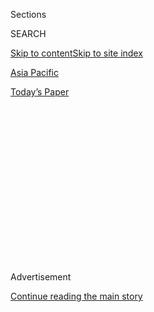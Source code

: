 <div id="app">

<div>

<div>

<div>

<div class="NYTAppHideMasthead css-1q2w90k e1suatyy0">

<div class="section css-ui9rw0 e1suatyy2">

<div class="css-eph4ug er09x8g0">

<div class="css-6n7j50">

</div>

<span class="css-1dv1kvn">Sections</span>

<div class="css-10488qs">

<span class="css-1dv1kvn">SEARCH</span>

</div>

[Skip to content](#site-content)[Skip to site index](#site-index)

</div>

<div id="masthead-section-label" class="css-1wr3we4 eaxe0e00">

[Asia
Pacific](https://www.nytimes3xbfgragh.onion/section/world/asia)

</div>

<div class="css-10698na e1huz5gh0">

</div>

</div>

<div id="masthead-bar-one" class="section hasLinks css-15hmgas e1csuq9d3">

<div class="css-uqyvli e1csuq9d0">

</div>

<div class="css-1uqjmks e1csuq9d1">

</div>

<div class="css-9e9ivx">

[](https://myaccount.nytimes3xbfgragh.onion/auth/login?response_type=cookie&client_id=vi)

</div>

<div class="css-1bvtpon e1csuq9d2">

[Today’s
Paper](https://www.nytimes3xbfgragh.onion/section/todayspaper)

</div>

</div>

</div>

</div>

<div data-aria-hidden="false">

<div id="site-content" data-role="main">

<div>

<div class="css-1aor85t" style="opacity:0.000000001;z-index:-1;visibility:hidden">

<div class="css-1hqnpie">

<div class="css-epjblv">

<span class="css-17xtcya">[Asia
Pacific](/section/world/asia)</span><span class="css-x15j1o">|</span><span class="css-fwqvlz">Trump
Inherits a Secret Cyberwar Against North Korean
Missiles</span>

</div>

<div class="css-k008qs">

<div class="css-1iwv8en">

<span class="css-18z7m18"></span>

<div>

</div>

</div>

<span class="css-1n6z4y">https://nyti.ms/2lHz4E9</span>

<div class="css-1705lsu">

<div class="css-4xjgmj">

<div class="css-4skfbu" data-role="toolbar" data-aria-label="Social Media Share buttons, Save button, and Comments Panel with current comment count" data-testid="share-tools">

  - 
  - 
  - 
  - 
    
    <div class="css-6n7j50">
    
    </div>

  - 
  - 

</div>

</div>

</div>

</div>

</div>

</div>

<div class="css-13pd83m">

</div>

<div id="top-wrapper" class="css-1sy8kpn">

<div id="top-slug" class="css-l9onyx">

Advertisement

</div>

[Continue reading the main
story](#after-top)

<div class="ad top-wrapper" style="text-align:center;height:100%;display:block;min-height:250px">

<div id="top" class="place-ad" data-position="top" data-size-key="top">

</div>

</div>

<div id="after-top">

</div>

</div>

<div id="sponsor-wrapper" class="css-1hyfx7x">

<div id="sponsor-slug" class="css-19vbshk">

Supported by

</div>

[Continue reading the main
story](#after-sponsor)

<div id="sponsor" class="ad sponsor-wrapper" style="text-align:center;height:100%;display:block">

</div>

<div id="after-sponsor">

</div>

</div>

<div class="css-1vkm6nb ehdk2mb0">

# Trump Inherits a Secret Cyberwar Against North Korean Missiles

</div>

<div class="css-79elbk" data-testid="photoviewer-wrapper">

<div class="css-z3e15g" data-testid="photoviewer-wrapper-hidden">

</div>

<div class="css-1a48zt4 ehw59r15" data-testid="photoviewer-children">

![<span class="css-16f3y1r e13ogyst0" data-aria-hidden="true">An image
distributed by the North Korean government showing the country’s leader,
Kim Jong-un, visiting a missile test center in North Pyongan Province.
Analysts say the pair of engines he is standing in front of could power
an intercontinental ballistic
missile.</span><span class="css-cnj6d5 e1z0qqy90" itemprop="copyrightHolder"><span class="css-1ly73wi e1tej78p0">Credit...</span><span><span>Korean
Central News Agency, via
Reuters</span></span></span>](https://static01.graylady3jvrrxbe.onion/images/2017/01/14/science/14MISSILE1/14MISSILE1-articleLarge.jpg?quality=75&auto=webp&disable=upscale)

</div>

</div>

<div class="css-xt80pu e12qa4dv0">

<div class="css-18e8msd">

<div class="css-vp77d3 epjyd6m0">

<div class="css-1baulvz">

By [<span class="css-1baulvz" itemprop="name">David E.
Sanger</span>](http://www.nytimes3xbfgragh.onion/by/david-e-sanger) and
[<span class="css-1baulvz last-byline" itemprop="name">William J.
Broad</span>](http://www.nytimes3xbfgragh.onion/by/william-j-broad)

</div>

</div>

  - March 4,
    2017

  - 
    
    <div class="css-4xjgmj">
    
    <div class="css-d8bdto" data-role="toolbar" data-aria-label="Social Media Share buttons, Save button, and Comments Panel with current comment count" data-testid="share-tools">
    
      - 
      - 
      - 
      - 
        
        <div class="css-6n7j50">
        
        </div>
    
      - 
      - 
    
    </div>
    
    </div>

</div>

<div class="css-tk9fsr">

[한국어로
읽기](https://www.nytimes3xbfgragh.onion/2017/03/04/world/asia/north-korea-missile-program-sabotage-korean.html "Read in Korean")[阅读简体中文版](http://cn.nytimes3xbfgragh.onion/usa/20170304/north-korea-missile-program-sabotage/ "Read in Simplified Chinese")

</div>

</div>

<div class="section meteredContent css-1r7ky0e" name="articleBody" itemprop="articleBody">

<div class="css-1fanzo5 StoryBodyCompanionColumn">

<div class="css-53u6y8">

WASHINGTON — Three years ago, President Barack Obama ordered Pentagon
officials to step up their cyber and electronic strikes against North
Korea’s missile program in hopes of sabotaging test launches in their
opening seconds.

Soon a large number of the North’s military rockets began to explode,
veer off course, disintegrate in midair and plunge into the sea.
Advocates of such efforts say they believe that targeted attacks have
given American antimissile defenses a new edge and delayed by several
years the day when North Korea will be able to threaten American cities
with nuclear weapons launched atop intercontinental ballistic missiles.

But other experts have grown increasingly skeptical of the new approach,
arguing that manufacturing errors, disgruntled insiders and sheer
incompetence can also send missiles awry. Over the past eight months,
they note, the North has managed to successfully launch three
medium-range rockets. And Kim Jong-un, the North Korean leader, now
claims his country is in “the final stage in preparations” for the
inaugural test of his intercontinental missiles — perhaps a bluff,
perhaps not.

</div>

</div>

<div class="css-1fanzo5 StoryBodyCompanionColumn">

<div class="css-53u6y8">

An examination of the Pentagon’s disruption effort, based on interviews
with officials of the Obama and Trump administrations as well as a
review of extensive but obscure public records, found that the United
States still does not have the ability to effectively counter the North
Korean nuclear and missile programs. Those threats are far more
resilient than many experts thought, The New York Times’s reporting
found, and pose such a danger that Mr. Obama, as he left office, warned
President Trump they were likely to be the most urgent problem he would
confront.

</div>

</div>

<div style="max-width:100%;margin:0 auto">

<div class="css-17dprlf" data-id="100000004883763" data-slug="north-korea-missiles-ranges" style="max-width:945px">

</div>

</div>

<div class="css-1fanzo5 StoryBodyCompanionColumn">

<div class="css-53u6y8">

Mr. Trump has signaled his preference to respond aggressively against
the North Korean threat. [In a Twitter
post](https://www.nytimes3xbfgragh.onion/2017/01/02/world/asia/trump-twitter-north-korea-missiles-china.html?_r=0)
after Mr. Kim first issued his warning on New Year’s Day, the president
wrote, “It won’t happen\!” Yet like Mr. Obama before him, Mr. Trump is
quickly discovering that he must choose from highly imperfect options.

He could order the escalation of the Pentagon’s cyber and electronic
warfare effort, but that carries no guarantees. He could open
negotiations with the North to freeze its nuclear and missile programs,
but that would leave a looming threat in place. He could prepare for
direct missile strikes on the launch sites, which Mr. Obama also
considered, but there is little chance of hitting every target. He could
press the Chinese to cut off trade and support, but Beijing has always
stopped short of steps that could lead to the regime’s collapse.

In two meetings of Mr. Trump’s national security deputies in the
Situation Room, the most recent on Tuesday, all those options were
discussed, along with the possibility of reintroducing nuclear weapons
to South Korea as a dramatic warning. Administration officials say those
issues will soon go to Mr. Trump and his top national security aides.

The decision to intensify the cyber and electronic strikes, in early
2014, came after Mr. Obama concluded that [the $300 billion
spent](http://wmdjunction.com/120413_missile_defense_costs.htm) since
the Eisenhower era on traditional antimissile systems, often compared to
hitting “a bullet with a bullet,” had failed the core purpose of
protecting the continental United States. Flight tests of interceptors
based in Alaska and California had an overall [failure
rate](https://www.mda.mil/global/documents/pdf/testrecord.pdf) of 56
percent, under near-perfect conditions. Privately, many experts warned
the system would fare worse in real combat.

</div>

</div>

<div class="css-1fanzo5 StoryBodyCompanionColumn">

<div class="css-53u6y8">

So the Obama administration searched for a better way to destroy
missiles. It reached for techniques the Pentagon had long been
experimenting with under the rubric of “[left of
launch](http://missiledefenseadvocacy.org/alert/3132/),” because the
attacks begin before the missiles ever reach the launchpad, or just as
they lift off. For years, the Pentagon’s most senior officers and
officials have publicly advocated these kinds of sophisticated attacks
in little-noticed testimony to Congress and at defense conferences.

</div>

</div>

<div class="css-79elbk" data-testid="photoviewer-wrapper">

<div class="css-z3e15g" data-testid="photoviewer-wrapper-hidden">

</div>

<div class="css-1a48zt4 ehw59r15" data-testid="photoviewer-children">

![<span class="css-16f3y1r e13ogyst0" data-aria-hidden="true">The KN-14,
one of two types of intercontinental ballistic missiles that North Korea
is developing, at a military parade in the capital, Pyongyang, in
October 2015, in an image released by the nation's
government.</span><span class="css-cnj6d5 e1z0qqy90" itemprop="copyrightHolder"><span class="css-1ly73wi e1tej78p0">Credit...</span><span>Korean
Central News Agency, via
Reuters</span></span>](https://static01.graylady3jvrrxbe.onion/images/2017/01/14/science/14MISSILE2/14MISSILE2-articleInline.jpg?quality=75&auto=webp&disable=upscale)

</div>

</div>

<div class="css-1fanzo5 StoryBodyCompanionColumn">

<div class="css-53u6y8">

The Times inquiry began last spring as the number of the North’s missile
failures soared. The investigation uncovered the military documents
praising the new antimissile approach and found some pointing with
photos and diagrams to North Korea as one of the most urgent targets.

After discussions with the office of the director of national
intelligence last year and in recent days with Mr. Trump’s national
security team, The Times agreed to withhold details of those efforts to
keep North Korea from learning how to defeat them. Last fall, Mr. Kim
was [widely
reported](https://www.nknews.org/2016/10/kim-jong-un-to-investigate-espionage-linked-to-failed-missile-launch-report/)
to have ordered an investigation into whether the United States was
sabotaging North Korea’s launches, and over the past week he has
[executed senior security
officials](https://www.nytimes3xbfgragh.onion/aponline/2017/02/27/world/asia/ap-as-north-korea-executions.html).

The approach taken in targeting the North Korean missiles has distinct
echoes of the American- and Israeli-led [sabotage of Iran’s nuclear
program](http://www.nytimes3xbfgragh.onion/2011/01/16/world/middleeast/16stuxnet.html),
the most sophisticated known use of a cyberweapon meant to cripple a
nuclear threat. But even that use of the “Stuxnet” worm in Iran quickly
ran into limits. It was effective for several years, until the Iranians
figured it out and recovered. And Iran posed a relatively easy target:
an underground nuclear enrichment plant that could be attacked
repeatedly.

In North Korea, the target is much more challenging. Missiles are fired
from multiple launch sites around the country and moved about on mobile
launchers in an elaborate shell game meant to deceive adversaries. To
strike them, timing is critical.

Advocates of the sophisticated effort to remotely manipulate data inside
North Korea’s missile systems argue the United States has no real
alternative because the effort to stop the North from learning the
secrets of making nuclear weapons has already failed. The only hope now
is stopping the country from developing an intercontinental missile, and
demonstrating that destructive threat to the
world.

</div>

</div>

<div class="css-79elbk" data-testid="photoviewer-wrapper">

<div class="css-z3e15g" data-testid="photoviewer-wrapper-hidden">

</div>

<div class="css-1a48zt4 ehw59r15" data-testid="photoviewer-children">

<div class="css-1xdhyk6 erfvjey0">

<span class="css-1ly73wi e1tej78p0">Image</span>

<div class="css-zjzyr8">

<div data-testid="lazyimage-container" style="height:240.14035087719301px">

</div>

</div>

</div>

<span class="css-16f3y1r e13ogyst0" data-aria-hidden="true">KN-08
ballistic missiles were paraded through Pyongyang in July 2013 on mobile
launch vehicles that can be hidden in caves or underground, making the
missiles hard to track and
target.</span><span class="css-cnj6d5 e1z0qqy90" itemprop="copyrightHolder"><span class="css-1ly73wi e1tej78p0">Credit...</span><span>Kyodo
News</span></span>

</div>

</div>

<div class="css-1fanzo5 StoryBodyCompanionColumn">

<div class="css-53u6y8">

“Disrupting their tests,” William J. Perry, secretary of defense in the
Clinton administration, [said at a recent
presentation](http://38north.org/wp-content/uploads/2017/01/2017-0109-38-North-Press-Briefing-Transcript.pdf)
in Washington, would be “a pretty effective way of stopping their ICBM
program.”

## Decades in the Making

Three generations of the Kim family have dreamed that their broken,
otherwise failed nation could build its own nuclear weapons, and the
missiles to deliver them, as the ultimate survival strategy. With nukes
in hand, the Kims have calculated, they need not fear being overrun by
South Korea, invaded by the United States or sold out by China.

North Korea began seeking an intercontinental ballistic missile decades
ago: It was the dream of Kim Il-sung, the country’s founder, who
bitterly remembered the American threats to use nuclear weapons against
the North during the Korean War.

His break came after the collapse of the Soviet Union, when [out-of-work
Russian rocket scientists began seeking
employment](https://www.nytimes3xbfgragh.onion/2016/09/10/science/north-korea-nuclear-weapons.html)
in North Korea. Soon, a new generation of North Korean missiles began to
appear, all knockoffs of Soviet designs. Though flight tests were
sparse, American experts marveled at how the North seemed to avoid the
kinds of failures that typically strike new rocket programs, including
those of the United States in the late
1950s.

</div>

</div>

<div style="max-width:100%;margin:0 auto">

<div class="css-17dprlf" data-id="100000004883752" data-slug="north-korea-missiles-tests" style="max-width:600px">

</div>

</div>

<div class="css-1fanzo5 StoryBodyCompanionColumn">

<div class="css-53u6y8">

The success was so marked that Timothy McCarthy of the Middlebury
Institute of International Studies at Monterey [wrote in a 2001
analysis](http://calhoun.nps.edu/bitstream/handle/10945/40268/inc_barletta_op6.pdf?sequence=1&isAllowed=y)that
Pyongyang’s record “appears completely unique in the history of missile
development and production.”

</div>

</div>

<div class="css-1fanzo5 StoryBodyCompanionColumn">

<div class="css-53u6y8">

In response, President George W. Bush [in late 2002
announced](http://www.nytimes3xbfgragh.onion/2002/12/18/world/threats-responses-defense-antimissile-system-limited-form-ordered-bush.html)
the deployment of antimissile interceptors in Alaska and California. At
the same time, Mr. Bush accelerated programs to get inside the long
supply chain of parts for North Korean missiles, lacing them with
defects and weaknesses, a technique also used for years against Iran.

## Threat Grows in Obama Era

By the time Mr. Obama took office in January 2009, the North had
[deployed hundreds of short- and medium-range
missiles](https://www.nonproliferation.org/wp-content/uploads/npr/npr_18-2_pollack_ballistic-trajectory.pdf)
that used Russian designs, and had made billions of dollars selling its
Scud missiles to Egypt, Libya, Pakistan, Syria, the United Arab Emirates
and Yemen. But it aspired to a new generation of missiles that could
fire warheads over much longer distances.

In secret cables written in the first year of the Obama administration,
Secretary of State Hillary Clinton laid out the emerging threat. Among
the most alarming [released by
WikiLeaks](http://www.nytimes3xbfgragh.onion/interactive/world/statessecrets.html),
the cables described a new path the North was taking to reach its
long-range goal, based on a missile designed by the Soviets decades ago
for their submarines that carried thermonuclear warheads.

It was [called the
R-27](http://www.navweaps.com/Weapons/WMRUS_R-27.php). Unlike the
North’s lumbering, older rockets and missiles, these would be small
enough to hide in caves and move into position by truck. The advantage
was clear: This missile would be far harder for the United States to
find and
destroy.

</div>

</div>

<div style="max-width:100%;margin:0 auto">

<div class="css-17dprlf" data-id="100000004883748" data-slug="north-korea-missiles-types" style="max-width:600px">

</div>

</div>

<div class="css-1fanzo5 StoryBodyCompanionColumn">

<div class="css-53u6y8">

“North Korea’s next goal may be to develop a mobile ICBM that would be
capable of threatening targets around the world,” [said an October 2009
cable](https://wikileaks.org/plusd/cables/08STATE105029_a.html) marked
“Secret” and signed by Mrs. Clinton.

The next year, one of the new missiles [showed
up](https://en.wikipedia.org/wiki/Hwasong-10) in a North Korean military
parade, just as the intelligence reports had warned.

</div>

</div>

<div class="css-1fanzo5 StoryBodyCompanionColumn">

<div class="css-53u6y8">

By 2013, North Korean rockets thundered with new regularity. And that
February, the North [set off a nuclear
test](http://www.nytimes3xbfgragh.onion/2013/02/12/world/asia/north-korea-nuclear-test.html?ref=global-home)
that woke up Washington: The monitoring data told of an explosion
roughly the size of the bomb that had leveled Hiroshima.

Days after the explosion, the [Pentagon
announced](http://archive.defense.gov/Speeches/Speech.aspx?SpeechID=1759)
an expansion of its force of antimissile interceptors in California and
Alaska. It also began to unveil its “left of launch” program to disable
missiles before liftoff — hoping to bolster its chances of destroying
them. Gen. Martin E. Dempsey, the chairman of the Joint Chiefs of Staff,
[announced the
program](http://www.jcs.mil/Portals/36/Documents/Publications/JointIAMDVision2020.pdf),
saying that “cyberwarfare, directed energy and electronic attack,” a
reference to such things as malware, lasers and signal jamming, were all
becoming important new adjuncts to the traditional ways of deflecting
enemy
strikes.

</div>

</div>

<div class="css-79elbk" data-testid="photoviewer-wrapper">

<div class="css-z3e15g" data-testid="photoviewer-wrapper-hidden">

</div>

<div class="css-1a48zt4 ehw59r15" data-testid="photoviewer-children">

<div class="css-1xdhyk6 erfvjey0">

<span class="css-1ly73wi e1tej78p0">Image</span>

<div class="css-zjzyr8">

<div data-testid="lazyimage-container" style="height:500.63157894736844px">

</div>

</div>

</div>

<span class="css-16f3y1r e13ogyst0" data-aria-hidden="true">Intermediate-range
Musudan missiles rolled through Pyongyang during a parade in
2015.</span><span class="css-cnj6d5 e1z0qqy90" itemprop="copyrightHolder"><span class="css-1ly73wi e1tej78p0">Credit...</span><span>Kyodo
News</span></span>

</div>

</div>

<div class="css-1fanzo5 StoryBodyCompanionColumn">

<div class="css-53u6y8">

He never mentioned North Korea. But a map accompanying General Dempsey’s
policy paper on the subject showed one of the North’s missiles streaking
toward the United States. Soon, in testimony before Congress and at
public panels in Washington, current and former officials and a major
contractor — Raytheon — began talking openly about “left of launch”
technologies, in particular cyber and electronic strikes at the moment
of launch.

The North, meanwhile, was developing its own exotic arsenal. It tried
repeatedly to disrupt American and South Korean military exercises by
[jamming electronic
signals](http://www.upi.com/North-Korea-jams-Souths-guided-missiles/49341299621609/)
for guided weapons, including missiles. And it demonstrated its
cyberpower in the oddest of places — Hollywood. In 2014, [it
attacked](https://www.nytimes3xbfgragh.onion/2014/12/18/world/asia/us-links-north-korea-to-sony-hacking.html?_r=0)
Sony Pictures Entertainment with a strike that destroyed about 70
percent of the company’s computing systems, surprising experts with its
technical savvy.

Last month, a [report on cybervulnerabilities by the Defense Science
Board](http://www.acq.osd.mil/dsb/reports/2010s/DSB-CyberDeterrenceReport_02-28-17_Final.pdf),
commissioned by the Pentagon during the Obama administration, warned
that North Korea might acquire the ability to cripple the American power
grid, and cautioned that it could never be allowed to “hold vital U.S.
strike systems at risk.”

## Secret Push, and New Doubts

Not long after General Dempsey made his public announcement, Mr. Obama
and his defense secretary, Ashton B. Carter, began calling meetings
focused on one question: Could a crash program slow the North’s march
toward an intercontinental ballistic missile?

</div>

</div>

<div class="css-1fanzo5 StoryBodyCompanionColumn">

<div class="css-53u6y8">

There were many options, some drawn from General Dempsey’s list. Mr.
Obama ultimately pressed the Pentagon and intelligence agencies to pull
out all the stops, which officials took as encouragement to reach for
untested technologies.

The North’s missiles soon began to [fail at a remarkable
pace](http://www.globalsecurity.org/wmd/world/dprk/nd-b5.htm). Some were
destroyed, no doubt, by accident as well as by design. The technology
the North was pursuing, using new designs and new engines, involved
multistage rockets, introducing all kinds of possibilities for
catastrophic mistakes. But by most accounts, the United States program
accentuated the failures.

The evidence was in the numbers. Most flight tests of an
intermediate-range missile called the Musudan, the weapon that the North
Koreans showed off in public just after Mrs. Clinton’s warning, ended in
flames: Its overall failure rate is 88 percent.

Nonetheless Kim Jong-un has pressed ahead on his main goal: an
intercontinental ballistic missile. Last April, he was photographed
standing next to a giant test-stand, celebrating after engineers
[successfully fired off a matched
pair](http://www.globalsecurity.org/wmd/world/dprk/kn-14-first-stage-main-engine-cluster-static-test-firing-4-9-2016.htm)
of the potent Russian-designed R-27 engines. The implication was clear:
Strapping two of the engines together at the base of a missile was the
secret to building an ICBM that could ultimately hurl warheads at the
United States.

In September, he celebrated the [most successful test
yet](http://www.nti.org/analysis/articles/north-koreas-nuclear-year-reviewand-whats-next/)
of a North Korean nuclear weapon — one that exploded with more than
twice the destructive force of the Hiroshima bomb.

His next goal, experts say, is to combine those two technologies,
shrinking his nuclear warheads to a size that can fit on an
intercontinental missile. Only then can he credibly claim that his
isolated country has the know-how to hit an American city thousands of
miles away.

</div>

</div>

<div class="css-1fanzo5 StoryBodyCompanionColumn">

<div class="css-53u6y8">

In the last year of his presidency, Mr. Obama often noted publicly that
the North was learning from every nuclear and missile test — even the
failures — and getting closer to its goal. In private, aides noticed he
was increasingly disturbed by North Korea’s progress.

With only a few months left in office, he pushed aides for new
approaches. At one meeting, he declared that he would have targeted the
North Korean leadership and weapons sites if he thought it would work.
But it was, as Mr. Obama and his assembled aides knew, an empty threat:
Getting timely intelligence on the location of North Korea’s leaders or
their weapons at any moment would be almost impossible, and the risks of
missing were tremendous, including renewed war on the Korean
Peninsula.

## Hard Decisions for Trump

</div>

</div>

<div class="css-79elbk" data-testid="photoviewer-wrapper">

<div class="css-z3e15g" data-testid="photoviewer-wrapper-hidden">

</div>

<div class="css-1a48zt4 ehw59r15" data-testid="photoviewer-children">

<div class="css-1xdhyk6 erfvjey0">

<span class="css-1ly73wi e1tej78p0">Image</span>

<div class="css-zjzyr8">

<div data-testid="lazyimage-container" style="height:258.4561403508772px">

</div>

</div>

</div>

<span class="css-16f3y1r e13ogyst0" data-aria-hidden="true">The single
successful test flight in a run of Musudan missile failures came in
June, shown in this image from North Korea’s state-run news agency. The
Musudan had an overall failure rate of 88 percent, much higher than the
13 percent failure rate of the Soviet-era missile on which it was
based.</span><span class="css-cnj6d5 e1z0qqy90" itemprop="copyrightHolder"><span class="css-1ly73wi e1tej78p0">Credit...</span><span>Korean
Central News Agency, via Reuters</span></span>

</div>

</div>

<div class="css-1fanzo5 StoryBodyCompanionColumn">

<div class="css-53u6y8">

As a presidential candidate, Mr. Trump complained that “[we're so
obsolete in
cyber](https://www.nytimes3xbfgragh.onion/2016/03/27/us/politics/donald-trump-transcript.html?_r=0),”
a line that grated on officials at the United States Cyber Command and
the National Security Agency, where billions of dollars have been spent
to provide the president with new options for intelligence gathering and
cyberattacks. Now, one of the immediate questions he faces is whether to
accelerate or scale back those efforts.

A decision to go after an adversary’s launch ability can have unintended
consequences, experts warn.

Once the United States uses cyberweapons against nuclear launch systems
— even in a threatening state like North Korea — Russia and China may
feel free to do the same, targeting fields of American missiles. Some
strategists argue that all nuclear systems should be off limits for
cyberattack. Otherwise, if a nuclear power thought it could secretly
disable an adversary’s atomic controls, it might be more tempted to take
the risk of launching a pre-emptive attack.

“I understand the urgent threat,” said Amy Zegart, a Stanford University
intelligence and cybersecurity expert, who said she had no independent
knowledge of the American effort. “But 30 years from now we may decide
it was a very, very dangerous thing to do.”

</div>

</div>

<div class="css-1fanzo5 StoryBodyCompanionColumn">

<div class="css-53u6y8">

Mr. Trump’s aides say everything is on the table. China recently [cut
off coal
imports](https://www.nytimes3xbfgragh.onion/2017/02/24/world/asia/china-north-korea-relations-kim-jong-un.html)
from the North, but the United States is also looking at ways to freeze
the Kim family’s assets, some of which are believed held in
Chinese-controlled banks. The Chinese have already [opposed the
deployment](https://www.nytimes3xbfgragh.onion/2016/07/08/world/asia/south-korea-and-us-agree-to-deploy-missile-defense-system.html)
of a high-altitude missile defense system known as Thaad in South Korea;
the Trump team may call for even more such systems.

The White House is also looking at pre-emptive military strike options,
a senior Trump administration official said, though the challenge is
huge given the country’s mountainous terrain and deep tunnels and
bunkers. Putting American tactical nuclear weapons back in South Korea —
they were withdrawn a quarter-century ago — is also under consideration,
even if that step could accelerate an arms race with the North.

Mr. Trump’s “It won’t happen\!” post on Twitter about the North’s ICBM
threat suggests a larger confrontation could be looming.

“Regardless of Trump’s actual intentions,” James M. Acton, a nuclear
analyst at the Carnegie Endowment for International Peace, [recently
noted](https://www.theatlantic.com/international/archive/2017/01/trump-twitter-north-korea/512450/),
“the tweet could come to be seen as a ‘red line’ and hence set up a
potential test of his credibility.”

</div>

</div>

</div>

<div>

</div>

<div>

</div>

<div>

</div>

<div>

<div id="bottom-wrapper" class="css-1ede5it">

<div id="bottom-slug" class="css-l9onyx">

Advertisement

</div>

[Continue reading the main
story](#after-bottom)

<div id="bottom" class="ad bottom-wrapper" style="text-align:center;height:100%;display:block;min-height:90px">

</div>

<div id="after-bottom">

</div>

</div>

</div>

</div>

</div>

## Site Index

<div>

</div>

## Site Information Navigation

  - [© <span>2020</span> <span>The New York Times
    Company</span>](https://help.nytimes3xbfgragh.onion/hc/en-us/articles/115014792127-Copyright-notice)

<!-- end list -->

  - [NYTCo](https://www.nytco.com/)
  - [Contact
    Us](https://help.nytimes3xbfgragh.onion/hc/en-us/articles/115015385887-Contact-Us)
  - [Work with us](https://www.nytco.com/careers/)
  - [Advertise](https://nytmediakit.com/)
  - [T Brand Studio](http://www.tbrandstudio.com/)
  - [Your Ad
    Choices](https://www.nytimes3xbfgragh.onion/privacy/cookie-policy#how-do-i-manage-trackers)
  - [Privacy](https://www.nytimes3xbfgragh.onion/privacy)
  - [Terms of
    Service](https://help.nytimes3xbfgragh.onion/hc/en-us/articles/115014893428-Terms-of-service)
  - [Terms of
    Sale](https://help.nytimes3xbfgragh.onion/hc/en-us/articles/115014893968-Terms-of-sale)
  - [Site
    Map](https://spiderbites.nytimes3xbfgragh.onion)
  - [Help](https://help.nytimes3xbfgragh.onion/hc/en-us)
  - [Subscriptions](https://www.nytimes3xbfgragh.onion/subscription?campaignId=37WXW)

</div>

</div>

</div>

</div>
